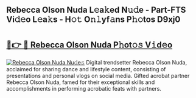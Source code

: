 ## Rebecca Olson Nuda L𝚎a𝚔ed N𝚞𝚍e - Part-FTS Vi𝚍𝚎o L𝚎a𝚔s - H𝚘𝚝 O𝚗𝚕yf𝚊ns P𝚑𝚘tos D9xj0

# <h2><a href="http://kf39s0.oniu.top/?m=Rebecca+Olson+Nuda">🔗👉 🔴 Rebecca Olson Nuda P𝚑ot𝚘𝚜 V𝚒d𝚎o</a></h2>

[![Rebecca Olson Nuda Nu𝚍e𝚜](https://i.imgur.com/0qMVB7G.gif)](http://kf39s0.oniu.top/?m=Rebecca+Olson+Nuda)
Digital trendsetter Rebecca Olson Nuda, acclaimed for sharing dance and lifestyle content, consisting of presentations and personal vlogs on social media. Gifted acrobat partner Rebecca Olson Nuda, famed for their exceptional skills and accomplishments in performing acrobatic feats with partners.  
